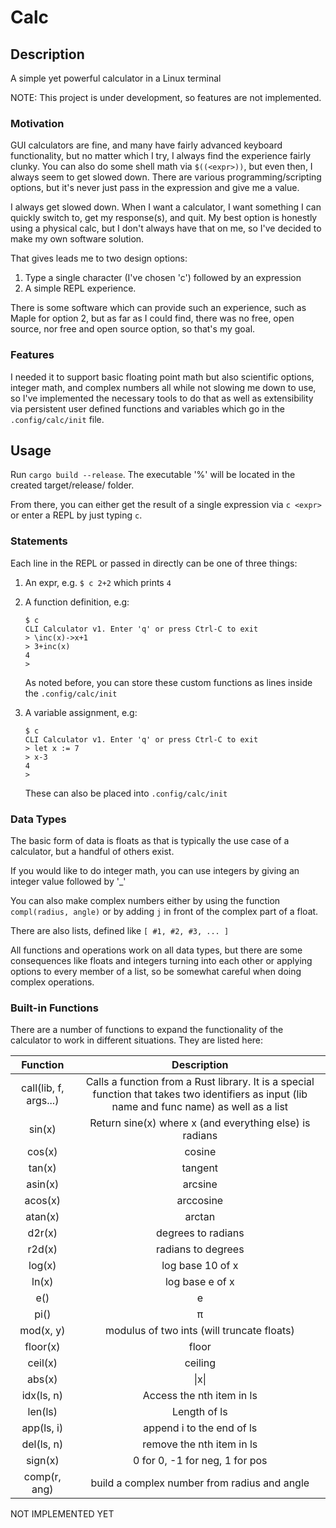 # Calc

## Description

A simple yet powerful calculator in a Linux terminal

NOTE: This project is under development, so features are not implemented.

### Motivation

GUI calculators are fine, and many have fairly advanced keyboard functionality, but no matter which I try, I always find the experience fairly clunky. You can also do some shell math via `$((<expr>))`, but even then, I always seem to get slowed down. There are various programming/scripting options, but it's never just pass in the expression and give me a value.

I always get slowed down. When I want a calculator, I want something I can quickly switch to, get my response(s), and quit. My best option is honestly using a physical calc, but I don't always have that on me, so I've decided to make my own software solution.

That gives leads me to two design options:

1. Type a single character (I've chosen 'c') followed by an expression
2. A simple REPL experience.

There is some software which can provide such an experience, such as Maple for option 2, but as far as I could find, there was no free, open source, nor free and open source option, so that's my goal.

### Features

I needed it to support basic floating point math but also scientific options, integer math, and complex numbers all while not slowing me down to use, so I've implemented the necessary tools to do that as well as extensibility via persistent user defined functions and variables which go in the `.config/calc/init` file.

## Usage

Run `cargo build --release`. The executable '%' will be located in the created target/release/ folder.

From there, you can either get the result of a single expression via `c <expr>` or enter a REPL by just typing `c`.

### Statements

Each line in the REPL or passed in directly can be one of three things:

1. An expr, e.g. `$ c 2+2` which prints `4`
2. A function definition, e.g:
    
    ```
    $ c
    CLI Calculator v1. Enter 'q' or press Ctrl-C to exit
    > \inc(x)->x+1
    > 3+inc(x)
    4
    >
    ```
    
    As noted before, you can store these custom functions as lines inside the `.config/calc/init`

3. A variable assignment, e.g:
    
    ```
    $ c
    CLI Calculator v1. Enter 'q' or press Ctrl-C to exit
    > let x := 7
    > x-3
    4
    >
    ```
    
    These can also be placed into `.config/calc/init`

### Data Types

The basic form of data is floats as that is typically the use case of a calculator, but a handful of others exist.

If you would like to do integer math, you can use integers by giving an integer value followed by '\_'

You can also make complex numbers either by using the function `compl(radius, angle)` or by adding `j` in front of the complex part of a float.

There are also lists, defined like `[ #1, #2, #3, ... ]`

All functions and operations work on all data types, but there are some consequences like floats and integers turning into each other or applying options to every member of a list, so be somewhat careful when doing complex operations.

### Built-in Functions

There are a number of functions to expand the functionality of the calculator to work in different situations. They are listed here:

| Function | Description |
|:----:|:-----------:|
| call(lib, f, args...) | Calls a function from a Rust library. It is a special function that takes two identifiers as input (lib name and func name) as well as a list |
| sin(x) | Return sine(x) where x (and everything else) is radians |
| cos(x) | cosine |
| tan(x) | tangent |
| asin(x) | arcsine |
| acos(x) | arccosine |
| atan(x) | arctan |
| d2r(x) | degrees to radians |
| r2d(x) | radians to degrees |
| log(x) | log base 10 of x |
| ln(x) | log base e of x |
| e() | e |
| pi() | π |
| mod(x, y) | modulus of two ints (will truncate floats) |
| floor(x) | floor |
| ceil(x) | ceiling |
| abs(x) | \|x\| |
| idx(ls, n) | Access the nth item in ls |
| len(ls) | Length of ls |
| app(ls, i) | append i to the end of ls |
| del(ls, n) | remove the nth item in ls |
| sign(x) | 0 for 0, -1 for neg, 1 for pos |
| comp(r, ang) | build a complex number from radius and angle |

NOT IMPLEMENTED YET

